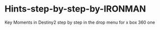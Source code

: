 # Hints-step-by-step-by-IRONMAN
Key Moments in Destiny2 
step by step in the drop menu for x box 360 one 
